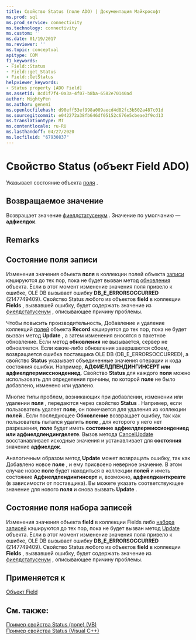 ```yaml
---
title: Свойство Status (поле ADO) | Документация Майкрософт
ms.prod: sql
ms.prod_service: connectivity
ms.technology: connectivity
ms.custom: ''
ms.date: 01/19/2017
ms.reviewer: ''
ms.topic: conceptual
apitype: COM
f1_keywords:
- Field::Status
- Field::get_Status
- Field::GetStatus
helpviewer_keywords:
- Status property [ADO Field]
ms.assetid: 8cd1f7f4-0a3a-4f07-b8ba-6582e70140ad
author: MightyPen
ms.author: genemi
ms.openlocfilehash: d90eff53ef998a009aecd4d82fc3b502a487c01d
ms.sourcegitcommit: e042272a38fb646df05152c676e5cbeae3f9cd13
ms.translationtype: MT
ms.contentlocale: ru-RU
ms.lasthandoff: 04/27/2020
ms.locfileid: "67930837"
---
```

# <a name="status-property-ado-field"></a>Свойство Status (объект Field ADO)
Указывает состояние объекта [поля](../../../ado/reference/ado-api/field-object.md) .  
  
## <a name="return-value"></a>Возвращаемое значение  
 Возвращает значение [фиелдстатусенум](../../../ado/reference/ado-api/fieldstatusenum.md) . Значение по умолчанию — **адфиелдок**.  
  
## <a name="remarks"></a>Remarks  
  
## <a name="record-field-status"></a>Состояние поля записи  
 Изменения значения объекта **поля** в коллекции полей объекта [записи](../../../ado/reference/ado-api/record-object-ado.md) кэшируются до тех пор, пока не будет вызван метод [обновления](../../../ado/reference/ado-api/update-method.md) объекта. Если в этот момент изменение значения поля привело к ошибке, OLE DB вызывает ошибку **DB_E_ERRORSOCCURRED** (2147749409). Свойство Status любого из объектов **field** в коллекции **Fields** , вызвавшей ошибку, будет содержать значение из [фиелдстатусенум](../../../ado/reference/ado-api/fieldstatusenum.md) , описывающее причину проблемы.  
  
 Чтобы повысить производительность, Добавление и удаление коллекций [полей](../../../ado/reference/ado-api/fields-collection-ado.md) объекта **Record** кэшируется до тех пор, пока не будет вызван метод **Update** , а затем изменения вносятся в пакетное обновление. Если метод **обновления** не вызывается, сервер не обновляется. Если какие-либо обновления завершаются сбоем, возвращается ошибка поставщика OLE DB (DB_E_ERRORSOCCURRED), а свойство **Status** указывает объединенные значения операции и кода состояния ошибки. Например, **АДФИЕЛДПЕНДИНГИНСЕРТ или адфиелдпермиссиондениед**. Свойство **Status** для каждого **поля** можно использовать для определения причины, по которой **поле** не было добавлено, изменено или удалено.  
  
 Многие типы проблем, возникающих при добавлении, изменении или удалении **поля** , передаются через свойство **Status** . Например, если пользователь удаляет **поле**, он помечается для удаления из коллекции **полей** . Если последующее **Обновление** возвращает ошибку, так как пользователь пытался удалить **поле** , для которого у него нет разрешения, **поле** будет иметь **состояние** **адфиелдпермиссиондениед или адфиелдпендингделете**. Вызов метода [CancelUpdate](../../../ado/reference/ado-api/cancelupdate-method-ado.md) восстанавливает исходные значения и устанавливает для **состояния** значение **адфиелдок**.  
  
 Аналогичным образом метод **Update** может возвращать ошибку, так как Добавлено новое **поле** , и ему присвоено неверное значение. В этом случае новое **поле** будет находиться в коллекции **полей** и иметь состояние **Адфиелдпендингинсерт** и, возможно, **адфиелдканткреате** (в зависимости от поставщика). Вы можете указать соответствующее значение для нового **поля** и снова вызвать **Update** .  
  
## <a name="recordset-field-status"></a>Состояние поля набора записей  
 Изменения значения объекта **field** в коллекции Fields либо [набора записей](../../../ado/reference/ado-api/recordset-object-ado.md) кэшируются до тех пор, пока не будет вызван метод [Update](../../../ado/reference/ado-api/update-method.md) объекта. Если в этот момент изменение значения поля привело к ошибке, OLE DB вызывает ошибку **DB_E_ERRORSOCCURRED** (2147749409). Свойство Status любого из объектов **field** в коллекции **Fields** , вызвавшей ошибку, будет содержать значение из [фиелдстатусенум](../../../ado/reference/ado-api/fieldstatusenum.md) , описывающее причину проблемы.  
  
## <a name="applies-to"></a>Применяется к  
 [Объект Field](../../../ado/reference/ado-api/field-object.md)  
  
## <a name="see-also"></a>См. также:  
 [Пример свойства Status (поле) (VB)](../../../ado/reference/ado-api/status-property-example-field-vb.md)   
 [Пример свойства Status (Visual C++)](../../../ado/reference/ado-api/status-property-example-vc.md)   
